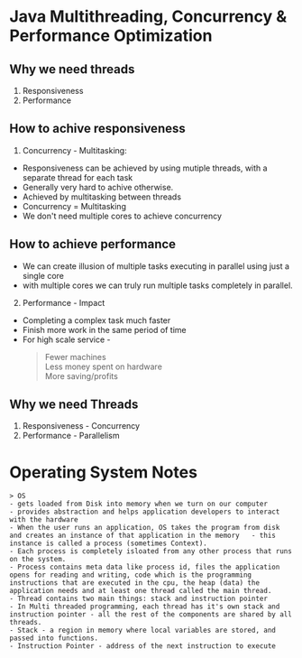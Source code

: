 # Java Multithreading, Concurrency & Performance Optimization

## Why we need threads

1. Responsiveness
2. Performance

## How to achive responsiveness

1. Concurrency - Multitasking:

* Responsiveness can be achieved by using mutiple threads, with a separate thread for each task
* Generally very hard to achive otherwise.
* Achieved by multitasking between threads
* Concurrency = Multitasking
* We don't need multiple cores to achieve concurrency



## How to achieve performance 

* We can create illusion of multiple tasks executing in parallel using just a single core
* with multiple cores we can truly run multiple tasks completely in parallel. 

2. Performance - Impact

* Completing a complex task much faster
* Finish more work in the same period of time
* For high scale service - 
    > Fewer machines  
    > Less money spent on hardware  
    > More saving/profits

## Why we need Threads

1. Responsiveness - Concurrency
2. Performance - Parallelism

# Operating System Notes

    > OS 
    - gets loaded from Disk into memory when we turn on our computer  
    - provides abstraction and helps application developers to interact with the hardware 
    - When the user runs an application, OS takes the program from disk and creates an instance of that application in the memory   - this instance is called a process (sometimes Context).  
    - Each process is completely isloated from any other process that runs on the system.  
    - Process contains meta data like process id, files the application opens for reading and writing, code which is the programming instructions that are executed in the cpu, the heap (data) the application needs and at least one thread called the main thread.  
    - Thread contains two main things: stack and instruction pointer
    - In Multi threaded programming, each thread has it's own stack and instruction pointer - all the rest of the components are shared by all threads.  
    - Stack - a region in memory where local variables are stored, and passed into functions.   
    - Instruction Pointer - address of the next instruction to execute  
     

